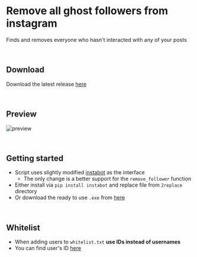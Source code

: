 # Remove all ghost followers from instagram
Finds and removes everyone who hasn't interacted with any of your posts  

<br>

## Download
Download the latest release [here](http://bit.ly/remove-ghosts-releases)  

<br>

## Preview
![preview](https://user-images.githubusercontent.com/25122875/92388410-8704c500-f117-11ea-9bef-72ea77d45ff8.png)


<br>

## Getting started
- Script uses slightly modified [instabot](https://github.com/ohld/igbot) as the interface
  - The only change is a better support for the `remove_follower` function
- Either install via `pip install instabot` and replace file from `2replace` directory
- Or download the ready to use `.exe` from [here](http://bit.ly/remove-ghosts-releases)

<br>

## Whitelist
- When adding users to `whitelist.txt` **use IDs instead of usernames**
- You can find user's ID [here](https://codeofaninja.com/tools/find-instagram-user-id/)
